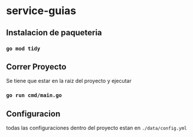 # service-guias

## Instalacion de paqueteria

### `go mod tidy`

## Correr Proyecto
 Se tiene que estar en la raiz del proyecto y ejecutar
### `go run cmd/main.go`


## Configuracion
todas las configuraciones dentro del proyecto estan en `./data/config.yml`

